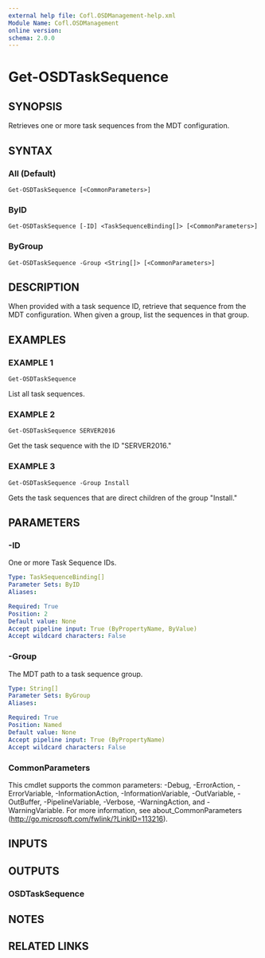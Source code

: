 ```yaml
---
external help file: Cofl.OSDManagement-help.xml
Module Name: Cofl.OSDManagement
online version:
schema: 2.0.0
---
```


# Get-OSDTaskSequence

## SYNOPSIS
Retrieves one or more task sequences from the MDT configuration.

## SYNTAX

### All (Default)
```
Get-OSDTaskSequence [<CommonParameters>]
```

### ByID
```
Get-OSDTaskSequence [-ID] <TaskSequenceBinding[]> [<CommonParameters>]
```

### ByGroup
```
Get-OSDTaskSequence -Group <String[]> [<CommonParameters>]
```

## DESCRIPTION
When provided with a task sequence ID, retrieve that sequence from the MDT configuration.
When given a group, list the sequences in that group.

## EXAMPLES

### EXAMPLE 1
```
Get-OSDTaskSequence
```

List all task sequences.

### EXAMPLE 2
```
Get-OSDTaskSequence SERVER2016
```

Get the task sequence with the ID "SERVER2016."

### EXAMPLE 3
```
Get-OSDTaskSequence -Group Install
```

Gets the task sequences that are direct children of the group "Install."

## PARAMETERS

### -ID
One or more Task Sequence IDs.

```yaml
Type: TaskSequenceBinding[]
Parameter Sets: ByID
Aliases:

Required: True
Position: 2
Default value: None
Accept pipeline input: True (ByPropertyName, ByValue)
Accept wildcard characters: False
```

### -Group
The MDT path to a task sequence group.

```yaml
Type: String[]
Parameter Sets: ByGroup
Aliases:

Required: True
Position: Named
Default value: None
Accept pipeline input: True (ByPropertyName)
Accept wildcard characters: False
```

### CommonParameters
This cmdlet supports the common parameters: -Debug, -ErrorAction, -ErrorVariable, -InformationAction, -InformationVariable, -OutVariable, -OutBuffer, -PipelineVariable, -Verbose, -WarningAction, and -WarningVariable. For more information, see about_CommonParameters (http://go.microsoft.com/fwlink/?LinkID=113216).

## INPUTS

## OUTPUTS

### OSDTaskSequence

## NOTES

## RELATED LINKS
